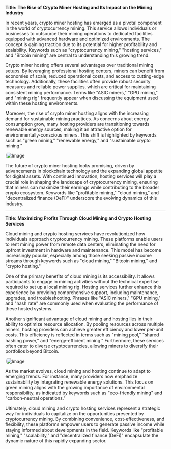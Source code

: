 **Title: The Rise of Crypto Miner Hosting and Its Impact on the Mining Industry**

In recent years, crypto miner hosting has emerged as a pivotal component in the world of cryptocurrency mining. This service allows individuals or businesses to outsource their mining operations to dedicated facilities equipped with advanced hardware and optimized environments. The concept is gaining traction due to its potential for higher profitability and scalability. Keywords such as "cryptocurrency mining," "hosting services," and "Bitcoin mining" are central to understanding this growing trend.

Crypto miner hosting offers several advantages over traditional mining setups. By leveraging professional hosting centers, miners can benefit from economies of scale, reduced operational costs, and access to cutting-edge technology. Additionally, these facilities often provide robust security measures and reliable power supplies, which are critical for maintaining consistent mining performance. Terms like "ASIC miners," "GPU mining," and "mining rig" frequently appear when discussing the equipment used within these hosting environments.

Moreover, the rise of crypto miner hosting aligns with the increasing demand for sustainable mining practices. As concerns about energy consumption grow, many hosting providers are transitioning towards renewable energy sources, making it an attractive option for environmentally-conscious miners. This shift is highlighted by keywords such as "green mining," "renewable energy," and "sustainable crypto mining."

!![Image](https://github.com/user-attachments/assets/590b50a7-4459-4e76-8a31-559aed223621)

The future of crypto miner hosting looks promising, driven by advancements in blockchain technology and the expanding global appetite for digital assets. With continued innovation, hosting services will play a crucial role in shaping the landscape of cryptocurrency mining, ensuring that miners can maximize their earnings while contributing to the broader crypto ecosystem. Keywords like "profitable mining," "cloud mining," and "decentralized finance (DeFi)" underscore the evolving dynamics of this industry. 

---

**Title: Maximizing Profits Through Cloud Mining and Crypto Hosting Services**

Cloud mining and crypto hosting services have revolutionized how individuals approach cryptocurrency mining. These platforms enable users to rent mining power from remote data centers, eliminating the need for upfront investment in hardware and maintenance. This model has become increasingly popular, especially among those seeking passive income streams through keywords such as "cloud mining," "Bitcoin mining," and "crypto hosting."

One of the primary benefits of cloud mining is its accessibility. It allows participants to engage in mining activities without the technical expertise required to set up a local mining rig. Hosting services further enhance this experience by providing comprehensive support, including maintenance, upgrades, and troubleshooting. Phrases like "ASIC miners," "GPU mining," and "hash rate" are commonly used when evaluating the performance of these hosted systems.

Another significant advantage of cloud mining and hosting lies in their ability to optimize resource allocation. By pooling resources across multiple miners, hosting providers can achieve greater efficiency and lower per-unit costs. This efficiency is reflected in terms such as "mining pool," "shared hashing power," and "energy-efficient mining." Furthermore, these services often cater to diverse cryptocurrencies, allowing miners to diversify their portfolios beyond Bitcoin.

!![Image](https://github.com/user-attachments/assets/590b50a7-4459-4e76-8a31-559aed223621)

As the market evolves, cloud mining and hosting continue to adapt to emerging trends. For instance, many providers now emphasize sustainability by integrating renewable energy solutions. This focus on green mining aligns with the growing importance of environmental responsibility, as indicated by keywords such as "eco-friendly mining" and "carbon-neutral operations."

Ultimately, cloud mining and crypto hosting services represent a strategic way for individuals to capitalize on the opportunities presented by cryptocurrency mining. By combining convenience, cost-effectiveness, and flexibility, these platforms empower users to generate passive income while staying informed about developments in the field. Keywords like "profitable mining," "scalability," and "decentralized finance (DeFi)" encapsulate the dynamic nature of this rapidly expanding sector.